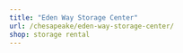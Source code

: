 ```yaml
---
title: "Eden Way Storage Center"
url: /chesapeake/eden-way-storage-center/
shop: storage rental
---
```

